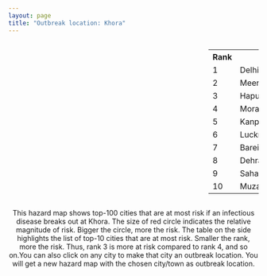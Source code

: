 ```yaml
---
layout: page
title: "Outbreak location: Khora"
---
```

<div style="width: 100%; overflow: auto;">
<div style="width: 75%; float: left;">
<div id="mapid">
<script src="https://buda-magenta.github.io/hazard_map/load_map.js"></script>

<script>
var marker_outbreak = L.marker([28.753900, 77.399900],{"autoPan": true}).addTo(map); marker_outbreak.bindTooltip("Khora").openTooltip();

var circle_1 = L.circle([28.651718, 77.221939], {"pane": "markerPane", "color": "red", "fill": true, "fillOpacity": 0.2, "fillRule": "evenodd", "lineCap": "round", "lineJoin": "round", "opacity": 1.0, "radius": 93910, "stroke": true, "weight": 3}).addTo(map);
circle_1.bindTooltip("Delhi<br>rank: 1<br>hazard index: 0.093911")
circle_1.bindPopup('<a href="https://buda-magenta.github.io/hazard_map/Delhi">Delhi</a>')

var circle_2 = L.circle([29.000653, 77.768229], {"pane": "markerPane", "color": "red", "fill": true, "fillOpacity": 0.2, "fillRule": "evenodd", "lineCap": "round", "lineJoin": "round", "opacity": 1.0, "radius": 34530, "stroke": true, "weight": 3}).addTo(map);
circle_2.bindTooltip("Meerut<br>rank: 2<br>hazard index: 0.034531")
circle_2.bindPopup('<a href="https://buda-magenta.github.io/hazard_map/Meerut">Meerut</a>')

var circle_3 = L.circle([28.740613, 77.835426], {"pane": "markerPane", "color": "red", "fill": true, "fillOpacity": 0.2, "fillRule": "evenodd", "lineCap": "round", "lineJoin": "round", "opacity": 1.0, "radius": 33155, "stroke": true, "weight": 3}).addTo(map);
circle_3.bindTooltip("Hapur<br>rank: 3<br>hazard index: 0.033155")
circle_3.bindPopup('<a href="https://buda-magenta.github.io/hazard_map/Hapur">Hapur</a>')

var circle_4 = L.circle([28.863842, 78.805778], {"pane": "markerPane", "color": "red", "fill": true, "fillOpacity": 0.2, "fillRule": "evenodd", "lineCap": "round", "lineJoin": "round", "opacity": 1.0, "radius": 29207, "stroke": true, "weight": 3}).addTo(map);
circle_4.bindTooltip("Moradabad<br>rank: 4<br>hazard index: 0.029208")
circle_4.bindPopup('<a href="https://buda-magenta.github.io/hazard_map/Moradabad">Moradabad</a>')

var circle_5 = L.circle([26.460914, 80.321759], {"pane": "markerPane", "color": "red", "fill": true, "fillOpacity": 0.2, "fillRule": "evenodd", "lineCap": "round", "lineJoin": "round", "opacity": 1.0, "radius": 16437, "stroke": true, "weight": 3}).addTo(map);
circle_5.bindTooltip("Kanpur<br>rank: 5<br>hazard index: 0.016437")
circle_5.bindPopup('<a href="https://buda-magenta.github.io/hazard_map/Kanpur">Kanpur</a>')

var circle_6 = L.circle([26.838100, 80.934600], {"pane": "markerPane", "color": "red", "fill": true, "fillOpacity": 0.2, "fillRule": "evenodd", "lineCap": "round", "lineJoin": "round", "opacity": 1.0, "radius": 13328, "stroke": true, "weight": 3}).addTo(map);
circle_6.bindTooltip("Lucknow<br>rank: 6<br>hazard index: 0.013328")
circle_6.bindPopup('<a href="https://buda-magenta.github.io/hazard_map/Lucknow">Lucknow</a>')

var circle_7 = L.circle([28.457876, 79.405571], {"pane": "markerPane", "color": "red", "fill": true, "fillOpacity": 0.2, "fillRule": "evenodd", "lineCap": "round", "lineJoin": "round", "opacity": 1.0, "radius": 12726, "stroke": true, "weight": 3}).addTo(map);
circle_7.bindTooltip("Bareilly<br>rank: 7<br>hazard index: 0.012726")
circle_7.bindPopup('<a href="https://buda-magenta.github.io/hazard_map/Bareilly">Bareilly</a>')

var circle_8 = L.circle([30.325565, 78.043681], {"pane": "markerPane", "color": "red", "fill": true, "fillOpacity": 0.2, "fillRule": "evenodd", "lineCap": "round", "lineJoin": "round", "opacity": 1.0, "radius": 10148, "stroke": true, "weight": 3}).addTo(map);
circle_8.bindTooltip("Dehradun<br>rank: 8<br>hazard index: 0.010148")
circle_8.bindPopup('<a href="https://buda-magenta.github.io/hazard_map/Dehradun">Dehradun</a>')

var circle_9 = L.circle([29.988077, 77.508130], {"pane": "markerPane", "color": "red", "fill": true, "fillOpacity": 0.2, "fillRule": "evenodd", "lineCap": "round", "lineJoin": "round", "opacity": 1.0, "radius": 9889, "stroke": true, "weight": 3}).addTo(map);
circle_9.bindTooltip("Saharanpur<br>rank: 9<br>hazard index: 0.009890")
circle_9.bindPopup('<a href="https://buda-magenta.github.io/hazard_map/Saharanpur">Saharanpur</a>')

var circle_10 = L.circle([29.448006, 77.740685], {"pane": "markerPane", "color": "red", "fill": true, "fillOpacity": 0.2, "fillRule": "evenodd", "lineCap": "round", "lineJoin": "round", "opacity": 1.0, "radius": 8369, "stroke": true, "weight": 3}).addTo(map);
circle_10.bindTooltip("Muzaffarnagar<br>rank: 10<br>hazard index: 0.008369")
circle_10.bindPopup('<a href="https://buda-magenta.github.io/hazard_map/Muzaffarnagar">Muzaffarnagar</a>')

var circle_11 = L.circle([27.876990, 78.137290], {"pane": "markerPane", "color": "red", "fill": true, "fillOpacity": 0.2, "fillRule": "evenodd", "lineCap": "round", "lineJoin": "round", "opacity": 1.0, "radius": 6717, "stroke": true, "weight": 3}).addTo(map);
circle_11.bindTooltip("Aligarh<br>rank: 11<br>hazard index: 0.006717")
circle_11.bindPopup('<a href="https://buda-magenta.github.io/hazard_map/Aligarh">Aligarh</a>')

var circle_12 = L.circle([28.794068, 79.185930], {"pane": "markerPane", "color": "red", "fill": true, "fillOpacity": 0.2, "fillRule": "evenodd", "lineCap": "round", "lineJoin": "round", "opacity": 1.0, "radius": 6685, "stroke": true, "weight": 3}).addTo(map);
circle_12.bindTooltip("Rampur<br>rank: 12<br>hazard index: 0.006685")
circle_12.bindPopup('<a href="https://buda-magenta.github.io/hazard_map/Rampur">Rampur</a>')

var circle_13 = L.circle([27.175255, 78.009816], {"pane": "markerPane", "color": "red", "fill": true, "fillOpacity": 0.2, "fillRule": "evenodd", "lineCap": "round", "lineJoin": "round", "opacity": 1.0, "radius": 5738, "stroke": true, "weight": 3}).addTo(map);
circle_13.bindTooltip("Agra<br>rank: 13<br>hazard index: 0.005739")
circle_13.bindPopup('<a href="https://buda-magenta.github.io/hazard_map/Agra">Agra</a>')

var circle_14 = L.circle([29.938447, 78.145298], {"pane": "markerPane", "color": "red", "fill": true, "fillOpacity": 0.2, "fillRule": "evenodd", "lineCap": "round", "lineJoin": "round", "opacity": 1.0, "radius": 5390, "stroke": true, "weight": 3}).addTo(map);
circle_14.bindTooltip("Haridwar<br>rank: 14<br>hazard index: 0.005390")
circle_14.bindPopup('<a href="https://buda-magenta.github.io/hazard_map/Haridwar">Haridwar</a>')

var circle_15 = L.circle([28.402979, 77.310384], {"pane": "markerPane", "color": "red", "fill": true, "fillOpacity": 0.2, "fillRule": "evenodd", "lineCap": "round", "lineJoin": "round", "opacity": 1.0, "radius": 5131, "stroke": true, "weight": 3}).addTo(map);
circle_15.bindTooltip("Faridabad<br>rank: 15<br>hazard index: 0.005132")
circle_15.bindPopup('<a href="https://buda-magenta.github.io/hazard_map/Faridabad">Faridabad</a>')

var circle_16 = L.circle([28.923397, 78.488317], {"pane": "markerPane", "color": "red", "fill": true, "fillOpacity": 0.2, "fillRule": "evenodd", "lineCap": "round", "lineJoin": "round", "opacity": 1.0, "radius": 4692, "stroke": true, "weight": 3}).addTo(map);
circle_16.bindTooltip("Amroha<br>rank: 16<br>hazard index: 0.004693")
circle_16.bindPopup('<a href="https://buda-magenta.github.io/hazard_map/Amroha">Amroha</a>')

var circle_17 = L.circle([28.428262, 77.002700], {"pane": "markerPane", "color": "red", "fill": true, "fillOpacity": 0.2, "fillRule": "evenodd", "lineCap": "round", "lineJoin": "round", "opacity": 1.0, "radius": 3273, "stroke": true, "weight": 3}).addTo(map);
circle_17.bindTooltip("Gurgaon<br>rank: 17<br>hazard index: 0.003273")
circle_17.bindPopup('<a href="https://buda-magenta.github.io/hazard_map/Gurgaon">Gurgaon</a>')

var circle_18 = L.circle([25.438130, 81.833800], {"pane": "markerPane", "color": "red", "fill": true, "fillOpacity": 0.2, "fillRule": "evenodd", "lineCap": "round", "lineJoin": "round", "opacity": 1.0, "radius": 3268, "stroke": true, "weight": 3}).addTo(map);
circle_18.bindTooltip("Allahabad<br>rank: 18<br>hazard index: 0.003269")
circle_18.bindPopup('<a href="https://buda-magenta.github.io/hazard_map/Allahabad">Allahabad</a>')

var circle_19 = L.circle([28.969640, 79.379747], {"pane": "markerPane", "color": "red", "fill": true, "fillOpacity": 0.2, "fillRule": "evenodd", "lineCap": "round", "lineJoin": "round", "opacity": 1.0, "radius": 3201, "stroke": true, "weight": 3}).addTo(map);
circle_19.bindTooltip("Rudrapur City<br>rank: 19<br>hazard index: 0.003201")
circle_19.bindPopup('<a href="https://buda-magenta.github.io/hazard_map/Rudrapur_City">Rudrapur City</a>')

var circle_20 = L.circle([28.570784, 77.327107], {"pane": "markerPane", "color": "red", "fill": true, "fillOpacity": 0.2, "fillRule": "evenodd", "lineCap": "round", "lineJoin": "round", "opacity": 1.0, "radius": 2666, "stroke": true, "weight": 3}).addTo(map);
circle_20.bindTooltip("Noida<br>rank: 20<br>hazard index: 0.002667")
circle_20.bindPopup('<a href="https://buda-magenta.github.io/hazard_map/Noida">Noida</a>')

var circle_21 = L.circle([28.826162, 77.541656], {"pane": "markerPane", "color": "red", "fill": true, "fillOpacity": 0.2, "fillRule": "evenodd", "lineCap": "round", "lineJoin": "round", "opacity": 1.0, "radius": 2556, "stroke": true, "weight": 3}).addTo(map);
circle_21.bindTooltip("Modinagar<br>rank: 21<br>hazard index: 0.002556")
circle_21.bindPopup('<a href="https://buda-magenta.github.io/hazard_map/Modinagar">Modinagar</a>')

var circle_22 = L.circle([30.909016, 75.851601], {"pane": "markerPane", "color": "red", "fill": true, "fillOpacity": 0.2, "fillRule": "evenodd", "lineCap": "round", "lineJoin": "round", "opacity": 1.0, "radius": 2390, "stroke": true, "weight": 3}).addTo(map);
circle_22.bindTooltip("Ludhiana<br>rank: 22<br>hazard index: 0.002391")
circle_22.bindPopup('<a href="https://buda-magenta.github.io/hazard_map/Ludhiana">Ludhiana</a>')

var circle_23 = L.circle([29.211757, 78.961731], {"pane": "markerPane", "color": "red", "fill": true, "fillOpacity": 0.2, "fillRule": "evenodd", "lineCap": "round", "lineJoin": "round", "opacity": 1.0, "radius": 1932, "stroke": true, "weight": 3}).addTo(map);
circle_23.bindTooltip("Kashipur<br>rank: 23<br>hazard index: 0.001933")
circle_23.bindPopup('<a href="https://buda-magenta.github.io/hazard_map/Kashipur">Kashipur</a>')

var circle_24 = L.circle([29.869350, 77.890212], {"pane": "markerPane", "color": "red", "fill": true, "fillOpacity": 0.2, "fillRule": "evenodd", "lineCap": "round", "lineJoin": "round", "opacity": 1.0, "radius": 1931, "stroke": true, "weight": 3}).addTo(map);
circle_24.bindTooltip("Roorkee<br>rank: 24<br>hazard index: 0.001932")
circle_24.bindPopup('<a href="https://buda-magenta.github.io/hazard_map/Roorkee">Roorkee</a>')

var circle_25 = L.circle([28.733400, 77.298600], {"pane": "markerPane", "color": "red", "fill": true, "fillOpacity": 0.2, "fillRule": "evenodd", "lineCap": "round", "lineJoin": "round", "opacity": 1.0, "radius": 1830, "stroke": true, "weight": 3}).addTo(map);
circle_25.bindTooltip("Loni<br>rank: 25<br>hazard index: 0.001831")
circle_25.bindPopup('<a href="https://buda-magenta.github.io/hazard_map/Loni">Loni</a>')

var circle_26 = L.circle([27.912633, 79.746563], {"pane": "markerPane", "color": "red", "fill": true, "fillOpacity": 0.2, "fillRule": "evenodd", "lineCap": "round", "lineJoin": "round", "opacity": 1.0, "radius": 1757, "stroke": true, "weight": 3}).addTo(map);
circle_26.bindTooltip("Shahjahanpur<br>rank: 26<br>hazard index: 0.001757")
circle_26.bindPopup('<a href="https://buda-magenta.github.io/hazard_map/Shahjahanpur">Shahjahanpur</a>')

var circle_27 = L.circle([30.129326, 77.245483], {"pane": "markerPane", "color": "red", "fill": true, "fillOpacity": 0.2, "fillRule": "evenodd", "lineCap": "round", "lineJoin": "round", "opacity": 1.0, "radius": 1666, "stroke": true, "weight": 3}).addTo(map);
circle_27.bindTooltip("Jagadhri<br>rank: 27<br>hazard index: 0.001667")
circle_27.bindPopup('<a href="https://buda-magenta.github.io/hazard_map/Jagadhri">Jagadhri</a>')

var circle_28 = L.circle([19.075990, 72.877393], {"pane": "markerPane", "color": "red", "fill": true, "fillOpacity": 0.2, "fillRule": "evenodd", "lineCap": "round", "lineJoin": "round", "opacity": 1.0, "radius": 1612, "stroke": true, "weight": 3}).addTo(map);
circle_28.bindTooltip("Mumbai<br>rank: 28<br>hazard index: 0.001612")
circle_28.bindPopup('<a href="https://buda-magenta.github.io/hazard_map/Mumbai">Mumbai</a>')

var circle_29 = L.circle([25.843539, 80.918004], {"pane": "markerPane", "color": "red", "fill": true, "fillOpacity": 0.2, "fillRule": "evenodd", "lineCap": "round", "lineJoin": "round", "opacity": 1.0, "radius": 1571, "stroke": true, "weight": 3}).addTo(map);
circle_29.bindTooltip("Fatehpur<br>rank: 29<br>hazard index: 0.001572")
circle_29.bindPopup('<a href="https://buda-magenta.github.io/hazard_map/Fatehpur">Fatehpur</a>')

var circle_30 = L.circle([29.214460, 79.527918], {"pane": "markerPane", "color": "red", "fill": true, "fillOpacity": 0.2, "fillRule": "evenodd", "lineCap": "round", "lineJoin": "round", "opacity": 1.0, "radius": 1470, "stroke": true, "weight": 3}).addTo(map);
circle_30.bindTooltip("Haldwani<br>rank: 30<br>hazard index: 0.001471")
circle_30.bindPopup('<a href="https://buda-magenta.github.io/hazard_map/Haldwani">Haldwani</a>')

var circle_31 = L.circle([30.209087, 76.339872], {"pane": "markerPane", "color": "red", "fill": true, "fillOpacity": 0.2, "fillRule": "evenodd", "lineCap": "round", "lineJoin": "round", "opacity": 1.0, "radius": 1447, "stroke": true, "weight": 3}).addTo(map);
circle_31.bindTooltip("Patiala<br>rank: 31<br>hazard index: 0.001448")
circle_31.bindPopup('<a href="https://buda-magenta.github.io/hazard_map/Patiala">Patiala</a>')

var circle_32 = L.circle([28.901090, 76.580194], {"pane": "markerPane", "color": "red", "fill": true, "fillOpacity": 0.2, "fillRule": "evenodd", "lineCap": "round", "lineJoin": "round", "opacity": 1.0, "radius": 1400, "stroke": true, "weight": 3}).addTo(map);
circle_32.bindTooltip("Rohtak<br>rank: 32<br>hazard index: 0.001401")
circle_32.bindPopup('<a href="https://buda-magenta.github.io/hazard_map/Rohtak">Rohtak</a>')

var circle_33 = L.circle([28.388861, 77.974798], {"pane": "markerPane", "color": "red", "fill": true, "fillOpacity": 0.2, "fillRule": "evenodd", "lineCap": "round", "lineJoin": "round", "opacity": 1.0, "radius": 1371, "stroke": true, "weight": 3}).addTo(map);
circle_33.bindTooltip("Bulandshahr<br>rank: 33<br>hazard index: 0.001372")
circle_33.bindPopup('<a href="https://buda-magenta.github.io/hazard_map/Bulandshahr">Bulandshahr</a>')

var circle_34 = L.circle([27.633333, 77.583333], {"pane": "markerPane", "color": "red", "fill": true, "fillOpacity": 0.2, "fillRule": "evenodd", "lineCap": "round", "lineJoin": "round", "opacity": 1.0, "radius": 1293, "stroke": true, "weight": 3}).addTo(map);
circle_34.bindTooltip("Mathura<br>rank: 34<br>hazard index: 0.001293")
circle_34.bindPopup('<a href="https://buda-magenta.github.io/hazard_map/Mathura">Mathura</a>')

var circle_35 = L.circle([31.292011, 75.568058], {"pane": "markerPane", "color": "red", "fill": true, "fillOpacity": 0.2, "fillRule": "evenodd", "lineCap": "round", "lineJoin": "round", "opacity": 1.0, "radius": 1277, "stroke": true, "weight": 3}).addTo(map);
circle_35.bindTooltip("Jalandhar<br>rank: 35<br>hazard index: 0.001277")
circle_35.bindPopup('<a href="https://buda-magenta.github.io/hazard_map/Jalandhar">Jalandhar</a>')

var circle_36 = L.circle([27.985060, 80.753845], {"pane": "markerPane", "color": "red", "fill": true, "fillOpacity": 0.2, "fillRule": "evenodd", "lineCap": "round", "lineJoin": "round", "opacity": 1.0, "radius": 1201, "stroke": true, "weight": 3}).addTo(map);
circle_36.bindTooltip("Lakhimpur<br>rank: 36<br>hazard index: 0.001202")
circle_36.bindPopup('<a href="https://buda-magenta.github.io/hazard_map/Lakhimpur">Lakhimpur</a>')

var circle_37 = L.circle([25.335649, 83.007629], {"pane": "markerPane", "color": "red", "fill": true, "fillOpacity": 0.2, "fillRule": "evenodd", "lineCap": "round", "lineJoin": "round", "opacity": 1.0, "radius": 1196, "stroke": true, "weight": 3}).addTo(map);
circle_37.bindTooltip("Varanasi<br>rank: 37<br>hazard index: 0.001196")
circle_37.bindPopup('<a href="https://buda-magenta.github.io/hazard_map/Varanasi">Varanasi</a>')

var circle_38 = L.circle([26.671329, 83.364583], {"pane": "markerPane", "color": "red", "fill": true, "fillOpacity": 0.2, "fillRule": "evenodd", "lineCap": "round", "lineJoin": "round", "opacity": 1.0, "radius": 1191, "stroke": true, "weight": 3}).addTo(map);
circle_38.bindTooltip("Gorakhpur<br>rank: 38<br>hazard index: 0.001191")
circle_38.bindPopup('<a href="https://buda-magenta.github.io/hazard_map/Gorakhpur">Gorakhpur</a>')

var circle_39 = L.circle([25.609324, 85.123525], {"pane": "markerPane", "color": "red", "fill": true, "fillOpacity": 0.2, "fillRule": "evenodd", "lineCap": "round", "lineJoin": "round", "opacity": 1.0, "radius": 1175, "stroke": true, "weight": 3}).addTo(map);
circle_39.bindTooltip("Patna<br>rank: 39<br>hazard index: 0.001175")
circle_39.bindPopup('<a href="https://buda-magenta.github.io/hazard_map/Patna">Patna</a>')

var circle_40 = L.circle([27.639077, 76.614452], {"pane": "markerPane", "color": "red", "fill": true, "fillOpacity": 0.2, "fillRule": "evenodd", "lineCap": "round", "lineJoin": "round", "opacity": 1.0, "radius": 1152, "stroke": true, "weight": 3}).addTo(map);
circle_40.bindTooltip("Alwar<br>rank: 40<br>hazard index: 0.001153")
circle_40.bindPopup('<a href="https://buda-magenta.github.io/hazard_map/Alwar">Alwar</a>')

var circle_41 = L.circle([29.391275, 76.977168], {"pane": "markerPane", "color": "red", "fill": true, "fillOpacity": 0.2, "fillRule": "evenodd", "lineCap": "round", "lineJoin": "round", "opacity": 1.0, "radius": 1111, "stroke": true, "weight": 3}).addTo(map);
circle_41.bindTooltip("Panipat<br>rank: 41<br>hazard index: 0.001112")
circle_41.bindPopup('<a href="https://buda-magenta.github.io/hazard_map/Panipat">Panipat</a>')

var circle_42 = L.circle([30.211200, 77.286390], {"pane": "markerPane", "color": "red", "fill": true, "fillOpacity": 0.2, "fillRule": "evenodd", "lineCap": "round", "lineJoin": "round", "opacity": 1.0, "radius": 1097, "stroke": true, "weight": 3}).addTo(map);
circle_42.bindTooltip("Yamunanagar<br>rank: 42<br>hazard index: 0.001097")
circle_42.bindPopup('<a href="https://buda-magenta.github.io/hazard_map/Yamunanagar">Yamunanagar</a>')

var circle_43 = L.circle([29.680327, 76.989625], {"pane": "markerPane", "color": "red", "fill": true, "fillOpacity": 0.2, "fillRule": "evenodd", "lineCap": "round", "lineJoin": "round", "opacity": 1.0, "radius": 1084, "stroke": true, "weight": 3}).addTo(map);
circle_43.bindTooltip("Karnal<br>rank: 43<br>hazard index: 0.001084")
circle_43.bindPopup('<a href="https://buda-magenta.github.io/hazard_map/Karnal">Karnal</a>')

var circle_44 = L.circle([29.168807, 75.746110], {"pane": "markerPane", "color": "red", "fill": true, "fillOpacity": 0.2, "fillRule": "evenodd", "lineCap": "round", "lineJoin": "round", "opacity": 1.0, "radius": 1076, "stroke": true, "weight": 3}).addTo(map);
circle_44.bindTooltip("Hisar<br>rank: 44<br>hazard index: 0.001076")
circle_44.bindPopup('<a href="https://buda-magenta.github.io/hazard_map/Hisar">Hisar</a>')

var circle_45 = L.circle([27.177366, 78.389912], {"pane": "markerPane", "color": "red", "fill": true, "fillOpacity": 0.2, "fillRule": "evenodd", "lineCap": "round", "lineJoin": "round", "opacity": 1.0, "radius": 1073, "stroke": true, "weight": 3}).addTo(map);
circle_45.bindTooltip("Firozabad<br>rank: 45<br>hazard index: 0.001074")
circle_45.bindPopup('<a href="https://buda-magenta.github.io/hazard_map/Firozabad">Firozabad</a>')

var circle_46 = L.circle([29.003314, 77.016732], {"pane": "markerPane", "color": "red", "fill": true, "fillOpacity": 0.2, "fillRule": "evenodd", "lineCap": "round", "lineJoin": "round", "opacity": 1.0, "radius": 1047, "stroke": true, "weight": 3}).addTo(map);
circle_46.bindTooltip("Sonipat<br>rank: 46<br>hazard index: 0.001047")
circle_46.bindPopup('<a href="https://buda-magenta.github.io/hazard_map/Sonipat">Sonipat</a>')

var circle_47 = L.circle([25.531031, 78.652689], {"pane": "markerPane", "color": "red", "fill": true, "fillOpacity": 0.2, "fillRule": "evenodd", "lineCap": "round", "lineJoin": "round", "opacity": 1.0, "radius": 1003, "stroke": true, "weight": 3}).addTo(map);
circle_47.bindTooltip("Jhansi<br>rank: 47<br>hazard index: 0.001003")
circle_47.bindPopup('<a href="https://buda-magenta.github.io/hazard_map/Jhansi">Jhansi</a>')

var circle_48 = L.circle([31.634308, 74.873679], {"pane": "markerPane", "color": "red", "fill": true, "fillOpacity": 0.2, "fillRule": "evenodd", "lineCap": "round", "lineJoin": "round", "opacity": 1.0, "radius": 963, "stroke": true, "weight": 3}).addTo(map);
circle_48.bindTooltip("Amritsar<br>rank: 48<br>hazard index: 0.000964")
circle_48.bindPopup('<a href="https://buda-magenta.github.io/hazard_map/Amritsar">Amritsar</a>')

var circle_49 = L.circle([30.384367, 76.770421], {"pane": "markerPane", "color": "red", "fill": true, "fillOpacity": 0.2, "fillRule": "evenodd", "lineCap": "round", "lineJoin": "round", "opacity": 1.0, "radius": 941, "stroke": true, "weight": 3}).addTo(map);
circle_49.bindTooltip("Ambala<br>rank: 49<br>hazard index: 0.000942")
circle_49.bindPopup('<a href="https://buda-magenta.github.io/hazard_map/Ambala">Ambala</a>')

var circle_50 = L.circle([27.265212, 77.369126], {"pane": "markerPane", "color": "red", "fill": true, "fillOpacity": 0.2, "fillRule": "evenodd", "lineCap": "round", "lineJoin": "round", "opacity": 1.0, "radius": 916, "stroke": true, "weight": 3}).addTo(map);
circle_50.bindTooltip("Bharatpur<br>rank: 50<br>hazard index: 0.000917")
circle_50.bindPopup('<a href="https://buda-magenta.github.io/hazard_map/Bharatpur">Bharatpur</a>')

var circle_51 = L.circle([12.979120, 77.591300], {"pane": "markerPane", "color": "red", "fill": true, "fillOpacity": 0.2, "fillRule": "evenodd", "lineCap": "round", "lineJoin": "round", "opacity": 1.0, "radius": 848, "stroke": true, "weight": 3}).addTo(map);
circle_51.bindTooltip("Bangalore<br>rank: 51<br>hazard index: 0.000848")
circle_51.bindPopup('<a href="https://buda-magenta.github.io/hazard_map/Bangalore">Bangalore</a>')

var circle_52 = L.circle([28.618753, 78.550874], {"pane": "markerPane", "color": "red", "fill": true, "fillOpacity": 0.2, "fillRule": "evenodd", "lineCap": "round", "lineJoin": "round", "opacity": 1.0, "radius": 790, "stroke": true, "weight": 3}).addTo(map);
circle_52.bindTooltip("Sambhal<br>rank: 52<br>hazard index: 0.000791")
circle_52.bindPopup('<a href="https://buda-magenta.github.io/hazard_map/Sambhal">Sambhal</a>')

var circle_53 = L.circle([28.488378, 78.735249], {"pane": "markerPane", "color": "red", "fill": true, "fillOpacity": 0.2, "fillRule": "evenodd", "lineCap": "round", "lineJoin": "round", "opacity": 1.0, "radius": 741, "stroke": true, "weight": 3}).addTo(map);
circle_53.bindTooltip("Chandausi<br>rank: 53<br>hazard index: 0.000741")
circle_53.bindPopup('<a href="https://buda-magenta.github.io/hazard_map/Chandausi">Chandausi</a>')

var circle_54 = L.circle([28.660965, 76.834676], {"pane": "markerPane", "color": "red", "fill": true, "fillOpacity": 0.2, "fillRule": "evenodd", "lineCap": "round", "lineJoin": "round", "opacity": 1.0, "radius": 740, "stroke": true, "weight": 3}).addTo(map);
circle_54.bindTooltip("Bahadurgarh<br>rank: 54<br>hazard index: 0.000741")
circle_54.bindPopup('<a href="https://buda-magenta.github.io/hazard_map/Bahadurgarh">Bahadurgarh</a>')

var circle_55 = L.circle([30.733442, 76.779714], {"pane": "markerPane", "color": "red", "fill": true, "fillOpacity": 0.2, "fillRule": "evenodd", "lineCap": "round", "lineJoin": "round", "opacity": 1.0, "radius": 739, "stroke": true, "weight": 3}).addTo(map);
circle_55.bindTooltip("Chandigarh<br>rank: 55<br>hazard index: 0.000740")
circle_55.bindPopup('<a href="https://buda-magenta.github.io/hazard_map/Chandigarh">Chandigarh</a>')

var circle_56 = L.circle([28.793170, 76.139128], {"pane": "markerPane", "color": "red", "fill": true, "fillOpacity": 0.2, "fillRule": "evenodd", "lineCap": "round", "lineJoin": "round", "opacity": 1.0, "radius": 729, "stroke": true, "weight": 3}).addTo(map);
circle_56.bindTooltip("Bhiwani<br>rank: 56<br>hazard index: 0.000730")
circle_56.bindPopup('<a href="https://buda-magenta.github.io/hazard_map/Bhiwani">Bhiwani</a>')

var circle_57 = L.circle([22.541418, 88.357691], {"pane": "markerPane", "color": "red", "fill": true, "fillOpacity": 0.2, "fillRule": "evenodd", "lineCap": "round", "lineJoin": "round", "opacity": 1.0, "radius": 715, "stroke": true, "weight": 3}).addTo(map);
circle_57.bindTooltip("Kolkata<br>rank: 57<br>hazard index: 0.000716")
circle_57.bindPopup('<a href="https://buda-magenta.github.io/hazard_map/Kolkata">Kolkata</a>')

var circle_58 = L.circle([28.205907, 77.875714], {"pane": "markerPane", "color": "red", "fill": true, "fillOpacity": 0.2, "fillRule": "evenodd", "lineCap": "round", "lineJoin": "round", "opacity": 1.0, "radius": 684, "stroke": true, "weight": 3}).addTo(map);
circle_58.bindTooltip("Khurja<br>rank: 58<br>hazard index: 0.000685")
circle_58.bindPopup('<a href="https://buda-magenta.github.io/hazard_map/Khurja">Khurja</a>')

var circle_59 = L.circle([26.718324, 79.090254], {"pane": "markerPane", "color": "red", "fill": true, "fillOpacity": 0.2, "fillRule": "evenodd", "lineCap": "round", "lineJoin": "round", "opacity": 1.0, "radius": 683, "stroke": true, "weight": 3}).addTo(map);
circle_59.bindTooltip("Etawah<br>rank: 59<br>hazard index: 0.000684")
circle_59.bindPopup('<a href="https://buda-magenta.github.io/hazard_map/Etawah">Etawah</a>')

var circle_60 = L.circle([27.573243, 78.111739], {"pane": "markerPane", "color": "red", "fill": true, "fillOpacity": 0.2, "fillRule": "evenodd", "lineCap": "round", "lineJoin": "round", "opacity": 1.0, "radius": 648, "stroke": true, "weight": 3}).addTo(map);
circle_60.bindTooltip("Hathras<br>rank: 60<br>hazard index: 0.000649")
circle_60.bindPopup('<a href="https://buda-magenta.github.io/hazard_map/Hathras">Hathras</a>')

var circle_61 = L.circle([28.068312, 79.046073], {"pane": "markerPane", "color": "red", "fill": true, "fillOpacity": 0.2, "fillRule": "evenodd", "lineCap": "round", "lineJoin": "round", "opacity": 1.0, "radius": 615, "stroke": true, "weight": 3}).addTo(map);
circle_61.bindTooltip("Budaun<br>rank: 61<br>hazard index: 0.000615")
circle_61.bindPopup('<a href="https://buda-magenta.github.io/hazard_map/Budaun">Budaun</a>')

var circle_62 = L.circle([29.301826, 76.338471], {"pane": "markerPane", "color": "red", "fill": true, "fillOpacity": 0.2, "fillRule": "evenodd", "lineCap": "round", "lineJoin": "round", "opacity": 1.0, "radius": 610, "stroke": true, "weight": 3}).addTo(map);
circle_62.bindTooltip("Jind<br>rank: 62<br>hazard index: 0.000611")
circle_62.bindPopup('<a href="https://buda-magenta.github.io/hazard_map/Jind">Jind</a>')

var circle_63 = L.circle([23.021624, 72.579707], {"pane": "markerPane", "color": "red", "fill": true, "fillOpacity": 0.2, "fillRule": "evenodd", "lineCap": "round", "lineJoin": "round", "opacity": 1.0, "radius": 609, "stroke": true, "weight": 3}).addTo(map);
circle_63.bindTooltip("Ahmedabad<br>rank: 63<br>hazard index: 0.000609")
circle_63.bindPopup('<a href="https://buda-magenta.github.io/hazard_map/Ahmedabad">Ahmedabad</a>')

var circle_64 = L.circle([17.388786, 78.461065], {"pane": "markerPane", "color": "red", "fill": true, "fillOpacity": 0.2, "fillRule": "evenodd", "lineCap": "round", "lineJoin": "round", "opacity": 1.0, "radius": 593, "stroke": true, "weight": 3}).addTo(map);
circle_64.bindTooltip("Hyderabad<br>rank: 64<br>hazard index: 0.000594")
circle_64.bindPopup('<a href="https://buda-magenta.github.io/hazard_map/Hyderabad">Hyderabad</a>')

var circle_65 = L.circle([29.993040, 76.829223], {"pane": "markerPane", "color": "red", "fill": true, "fillOpacity": 0.2, "fillRule": "evenodd", "lineCap": "round", "lineJoin": "round", "opacity": 1.0, "radius": 592, "stroke": true, "weight": 3}).addTo(map);
circle_65.bindTooltip("Thanesar<br>rank: 65<br>hazard index: 0.000592")
circle_65.bindPopup('<a href="https://buda-magenta.github.io/hazard_map/Thanesar">Thanesar</a>')

var circle_66 = L.circle([27.504639, 80.829466], {"pane": "markerPane", "color": "red", "fill": true, "fillOpacity": 0.2, "fillRule": "evenodd", "lineCap": "round", "lineJoin": "round", "opacity": 1.0, "radius": 582, "stroke": true, "weight": 3}).addTo(map);
circle_66.bindTooltip("Sitapur<br>rank: 66<br>hazard index: 0.000582")
circle_66.bindPopup('<a href="https://buda-magenta.github.io/hazard_map/Sitapur">Sitapur</a>')

var circle_67 = L.circle([26.915458, 75.818982], {"pane": "markerPane", "color": "red", "fill": true, "fillOpacity": 0.2, "fillRule": "evenodd", "lineCap": "round", "lineJoin": "round", "opacity": 1.0, "radius": 576, "stroke": true, "weight": 3}).addTo(map);
circle_67.bindTooltip("Jaipur<br>rank: 67<br>hazard index: 0.000576")
circle_67.bindPopup('<a href="https://buda-magenta.github.io/hazard_map/Jaipur">Jaipur</a>')

var circle_68 = L.circle([28.195647, 76.616518], {"pane": "markerPane", "color": "red", "fill": true, "fillOpacity": 0.2, "fillRule": "evenodd", "lineCap": "round", "lineJoin": "round", "opacity": 1.0, "radius": 566, "stroke": true, "weight": 3}).addTo(map);
circle_68.bindTooltip("Rewari<br>rank: 68<br>hazard index: 0.000567")
circle_68.bindPopup('<a href="https://buda-magenta.github.io/hazard_map/Rewari">Rewari</a>')

var circle_69 = L.circle([28.079690, 75.541768], {"pane": "markerPane", "color": "red", "fill": true, "fillOpacity": 0.2, "fillRule": "evenodd", "lineCap": "round", "lineJoin": "round", "opacity": 1.0, "radius": 566, "stroke": true, "weight": 3}).addTo(map);
circle_69.bindTooltip("Jhunjhunun<br>rank: 69<br>hazard index: 0.000567")
circle_69.bindPopup('<a href="https://buda-magenta.github.io/hazard_map/Jhunjhunun">Jhunjhunun</a>')

var circle_70 = L.circle([28.651718, 77.221939], {"pane": "markerPane", "color": "red", "fill": true, "fillOpacity": 0.2, "fillRule": "evenodd", "lineCap": "round", "lineJoin": "round", "opacity": 1.0, "radius": 560, "stroke": true, "weight": 3}).addTo(map);
circle_70.bindTooltip("Dehri<br>rank: 70<br>hazard index: 0.000561")
circle_70.bindPopup('<a href="https://buda-magenta.github.io/hazard_map/Dehri">Dehri</a>')

var circle_71 = L.circle([29.822821, 76.378310], {"pane": "markerPane", "color": "red", "fill": true, "fillOpacity": 0.2, "fillRule": "evenodd", "lineCap": "round", "lineJoin": "round", "opacity": 1.0, "radius": 556, "stroke": true, "weight": 3}).addTo(map);
circle_71.bindTooltip("Kaithal<br>rank: 71<br>hazard index: 0.000557")
circle_71.bindPopup('<a href="https://buda-magenta.github.io/hazard_map/Kaithal">Kaithal</a>')

var circle_72 = L.circle([13.083694, 80.270186], {"pane": "markerPane", "color": "red", "fill": true, "fillOpacity": 0.2, "fillRule": "evenodd", "lineCap": "round", "lineJoin": "round", "opacity": 1.0, "radius": 517, "stroke": true, "weight": 3}).addTo(map);
circle_72.bindTooltip("Chennai<br>rank: 72<br>hazard index: 0.000517")
circle_72.bindPopup('<a href="https://buda-magenta.github.io/hazard_map/Chennai">Chennai</a>')

var circle_73 = L.circle([28.176959, 77.373112], {"pane": "markerPane", "color": "red", "fill": true, "fillOpacity": 0.2, "fillRule": "evenodd", "lineCap": "round", "lineJoin": "round", "opacity": 1.0, "radius": 510, "stroke": true, "weight": 3}).addTo(map);
circle_73.bindTooltip("Palwal<br>rank: 73<br>hazard index: 0.000511")
circle_73.bindPopup('<a href="https://buda-magenta.github.io/hazard_map/Palwal">Palwal</a>')

var circle_74 = L.circle([18.521428, 73.854454], {"pane": "markerPane", "color": "red", "fill": true, "fillOpacity": 0.2, "fillRule": "evenodd", "lineCap": "round", "lineJoin": "round", "opacity": 1.0, "radius": 504, "stroke": true, "weight": 3}).addTo(map);
circle_74.bindTooltip("Pune<br>rank: 74<br>hazard index: 0.000505")
circle_74.bindPopup('<a href="https://buda-magenta.github.io/hazard_map/Pune">Pune</a>')

var circle_75 = L.circle([26.148658, 85.340013], {"pane": "markerPane", "color": "red", "fill": true, "fillOpacity": 0.2, "fillRule": "evenodd", "lineCap": "round", "lineJoin": "round", "opacity": 1.0, "radius": 451, "stroke": true, "weight": 3}).addTo(map);
circle_75.bindTooltip("Muzaffarpur<br>rank: 75<br>hazard index: 0.000451")
circle_75.bindPopup('<a href="https://buda-magenta.github.io/hazard_map/Muzaffarpur">Muzaffarpur</a>')

var circle_76 = L.circle([27.733696, 81.477321], {"pane": "markerPane", "color": "red", "fill": true, "fillOpacity": 0.2, "fillRule": "evenodd", "lineCap": "round", "lineJoin": "round", "opacity": 1.0, "radius": 445, "stroke": true, "weight": 3}).addTo(map);
circle_76.bindTooltip("Bahraich<br>rank: 76<br>hazard index: 0.000445")
circle_76.bindPopup('<a href="https://buda-magenta.github.io/hazard_map/Bahraich">Bahraich</a>')

var circle_77 = L.circle([29.500882, 77.348383], {"pane": "markerPane", "color": "red", "fill": true, "fillOpacity": 0.2, "fillRule": "evenodd", "lineCap": "round", "lineJoin": "round", "opacity": 1.0, "radius": 430, "stroke": true, "weight": 3}).addTo(map);
circle_77.bindTooltip("Shamli<br>rank: 77<br>hazard index: 0.000430")
circle_77.bindPopup('<a href="https://buda-magenta.github.io/hazard_map/Shamli">Shamli</a>')

var circle_78 = L.circle([29.154148, 77.305954], {"pane": "markerPane", "color": "red", "fill": true, "fillOpacity": 0.2, "fillRule": "evenodd", "lineCap": "round", "lineJoin": "round", "opacity": 1.0, "radius": 403, "stroke": true, "weight": 3}).addTo(map);
circle_78.bindTooltip("Baraut<br>rank: 78<br>hazard index: 0.000403")
circle_78.bindPopup('<a href="https://buda-magenta.github.io/hazard_map/Baraut">Baraut</a>')

var circle_79 = L.circle([27.883846, 78.634890], {"pane": "markerPane", "color": "red", "fill": true, "fillOpacity": 0.2, "fillRule": "evenodd", "lineCap": "round", "lineJoin": "round", "opacity": 1.0, "radius": 393, "stroke": true, "weight": 3}).addTo(map);
circle_79.bindTooltip("Kasganj<br>rank: 79<br>hazard index: 0.000393")
circle_79.bindPopup('<a href="https://buda-magenta.github.io/hazard_map/Kasganj">Kasganj</a>')

var circle_80 = L.circle([26.250000, 81.250000], {"pane": "markerPane", "color": "red", "fill": true, "fillOpacity": 0.2, "fillRule": "evenodd", "lineCap": "round", "lineJoin": "round", "opacity": 1.0, "radius": 372, "stroke": true, "weight": 3}).addTo(map);
circle_80.bindTooltip("Rae Bareli<br>rank: 80<br>hazard index: 0.000372")
circle_80.bindPopup('<a href="https://buda-magenta.github.io/hazard_map/Rae_Bareli">Rae Bareli</a>')

var circle_81 = L.circle([27.437194, 79.489129], {"pane": "markerPane", "color": "red", "fill": true, "fillOpacity": 0.2, "fillRule": "evenodd", "lineCap": "round", "lineJoin": "round", "opacity": 1.0, "radius": 340, "stroke": true, "weight": 3}).addTo(map);
circle_81.bindTooltip("Farrukhabad<br>rank: 81<br>hazard index: 0.000340")
circle_81.bindPopup('<a href="https://buda-magenta.github.io/hazard_map/Farrukhabad">Farrukhabad</a>')

var circle_82 = L.circle([22.801519, 86.202958], {"pane": "markerPane", "color": "red", "fill": true, "fillOpacity": 0.2, "fillRule": "evenodd", "lineCap": "round", "lineJoin": "round", "opacity": 1.0, "radius": 321, "stroke": true, "weight": 3}).addTo(map);
circle_82.bindTooltip("Jamshedpur<br>rank: 82<br>hazard index: 0.000322")
circle_82.bindPopup('<a href="https://buda-magenta.github.io/hazard_map/Jamshedpur">Jamshedpur</a>')

var circle_83 = L.circle([26.716413, 88.430992], {"pane": "markerPane", "color": "red", "fill": true, "fillOpacity": 0.2, "fillRule": "evenodd", "lineCap": "round", "lineJoin": "round", "opacity": 1.0, "radius": 305, "stroke": true, "weight": 3}).addTo(map);
circle_83.bindTooltip("Siliguri<br>rank: 83<br>hazard index: 0.000306")
circle_83.bindPopup('<a href="https://buda-magenta.github.io/hazard_map/Siliguri">Siliguri</a>')

var circle_84 = L.circle([15.398403, 73.812918], {"pane": "markerPane", "color": "red", "fill": true, "fillOpacity": 0.2, "fillRule": "evenodd", "lineCap": "round", "lineJoin": "round", "opacity": 1.0, "radius": 301, "stroke": true, "weight": 3}).addTo(map);
circle_84.bindTooltip("Vasco Da Gama<br>rank: 84<br>hazard index: 0.000301")
circle_84.bindPopup('<a href="https://buda-magenta.github.io/hazard_map/Vasco_Da_Gama">Vasco Da Gama</a>')

var circle_85 = L.circle([26.180598, 91.753943], {"pane": "markerPane", "color": "red", "fill": true, "fillOpacity": 0.2, "fillRule": "evenodd", "lineCap": "round", "lineJoin": "round", "opacity": 1.0, "radius": 295, "stroke": true, "weight": 3}).addTo(map);
circle_85.bindTooltip("Guwahati<br>rank: 85<br>hazard index: 0.000296")
circle_85.bindPopup('<a href="https://buda-magenta.github.io/hazard_map/Guwahati">Guwahati</a>')

var circle_86 = L.circle([25.773344, 84.784977], {"pane": "markerPane", "color": "red", "fill": true, "fillOpacity": 0.2, "fillRule": "evenodd", "lineCap": "round", "lineJoin": "round", "opacity": 1.0, "radius": 277, "stroke": true, "weight": 3}).addTo(map);
circle_86.bindTooltip("Chapra<br>rank: 86<br>hazard index: 0.000277")
circle_86.bindPopup('<a href="https://buda-magenta.github.io/hazard_map/Chapra">Chapra</a>')

var circle_87 = L.circle([34.074744, 74.820444], {"pane": "markerPane", "color": "red", "fill": true, "fillOpacity": 0.2, "fillRule": "evenodd", "lineCap": "round", "lineJoin": "round", "opacity": 1.0, "radius": 263, "stroke": true, "weight": 3}).addTo(map);
circle_87.bindTooltip("Srinagar<br>rank: 87<br>hazard index: 0.000264")
circle_87.bindPopup('<a href="https://buda-magenta.github.io/hazard_map/Srinagar">Srinagar</a>')

var circle_88 = L.circle([23.258486, 77.401989], {"pane": "markerPane", "color": "red", "fill": true, "fillOpacity": 0.2, "fillRule": "evenodd", "lineCap": "round", "lineJoin": "round", "opacity": 1.0, "radius": 261, "stroke": true, "weight": 3}).addTo(map);
circle_88.bindTooltip("Bhopal<br>rank: 88<br>hazard index: 0.000262")
circle_88.bindPopup('<a href="https://buda-magenta.github.io/hazard_map/Bhopal">Bhopal</a>')

var circle_89 = L.circle([25.603508, 83.507454], {"pane": "markerPane", "color": "red", "fill": true, "fillOpacity": 0.2, "fillRule": "evenodd", "lineCap": "round", "lineJoin": "round", "opacity": 1.0, "radius": 258, "stroke": true, "weight": 3}).addTo(map);
circle_89.bindTooltip("Ghazipur<br>rank: 89<br>hazard index: 0.000259")
circle_89.bindPopup('<a href="https://buda-magenta.github.io/hazard_map/Ghazipur">Ghazipur</a>')

var circle_90 = L.circle([21.149813, 79.082056], {"pane": "markerPane", "color": "red", "fill": true, "fillOpacity": 0.2, "fillRule": "evenodd", "lineCap": "round", "lineJoin": "round", "opacity": 1.0, "radius": 245, "stroke": true, "weight": 3}).addTo(map);
circle_90.bindTooltip("Nagpur<br>rank: 90<br>hazard index: 0.000246")
circle_90.bindPopup('<a href="https://buda-magenta.github.io/hazard_map/Nagpur">Nagpur</a>')

var circle_91 = L.circle([25.286698, 87.132254], {"pane": "markerPane", "color": "red", "fill": true, "fillOpacity": 0.2, "fillRule": "evenodd", "lineCap": "round", "lineJoin": "round", "opacity": 1.0, "radius": 240, "stroke": true, "weight": 3}).addTo(map);
circle_91.bindTooltip("Bhagalpur<br>rank: 91<br>hazard index: 0.000240")
circle_91.bindPopup('<a href="https://buda-magenta.github.io/hazard_map/Bhagalpur">Bhagalpur</a>')

var circle_92 = L.circle([20.266777, 85.843559], {"pane": "markerPane", "color": "red", "fill": true, "fillOpacity": 0.2, "fillRule": "evenodd", "lineCap": "round", "lineJoin": "round", "opacity": 1.0, "radius": 239, "stroke": true, "weight": 3}).addTo(map);
circle_92.bindTooltip("Bhubaneswar<br>rank: 92<br>hazard index: 0.000239")
circle_92.bindPopup('<a href="https://buda-magenta.github.io/hazard_map/Bhubaneswar">Bhubaneswar</a>')

var circle_93 = L.circle([32.718561, 74.858092], {"pane": "markerPane", "color": "red", "fill": true, "fillOpacity": 0.2, "fillRule": "evenodd", "lineCap": "round", "lineJoin": "round", "opacity": 1.0, "radius": 232, "stroke": true, "weight": 3}).addTo(map);
circle_93.bindTooltip("Jammu<br>rank: 93<br>hazard index: 0.000233")
circle_93.bindPopup('<a href="https://buda-magenta.github.io/hazard_map/Jammu">Jammu</a>')

var circle_94 = L.circle([23.370035, 85.325013], {"pane": "markerPane", "color": "red", "fill": true, "fillOpacity": 0.2, "fillRule": "evenodd", "lineCap": "round", "lineJoin": "round", "opacity": 1.0, "radius": 217, "stroke": true, "weight": 3}).addTo(map);
circle_94.bindTooltip("Ranchi<br>rank: 94<br>hazard index: 0.000218")
circle_94.bindPopup('<a href="https://buda-magenta.github.io/hazard_map/Ranchi">Ranchi</a>')

var circle_95 = L.circle([28.495208, 80.107541], {"pane": "markerPane", "color": "red", "fill": true, "fillOpacity": 0.2, "fillRule": "evenodd", "lineCap": "round", "lineJoin": "round", "opacity": 1.0, "radius": 215, "stroke": true, "weight": 3}).addTo(map);
circle_95.bindTooltip("Pilibhit<br>rank: 95<br>hazard index: 0.000215")
circle_95.bindPopup('<a href="https://buda-magenta.github.io/hazard_map/Pilibhit">Pilibhit</a>')

var circle_96 = L.circle([27.109667, 81.918329], {"pane": "markerPane", "color": "red", "fill": true, "fillOpacity": 0.2, "fillRule": "evenodd", "lineCap": "round", "lineJoin": "round", "opacity": 1.0, "radius": 211, "stroke": true, "weight": 3}).addTo(map);
circle_96.bindTooltip("Gonda<br>rank: 96<br>hazard index: 0.000211")
circle_96.bindPopup('<a href="https://buda-magenta.github.io/hazard_map/Gonda">Gonda</a>')

var circle_97 = L.circle([25.512719, 86.090571], {"pane": "markerPane", "color": "red", "fill": true, "fillOpacity": 0.2, "fillRule": "evenodd", "lineCap": "round", "lineJoin": "round", "opacity": 1.0, "radius": 209, "stroke": true, "weight": 3}).addTo(map);
circle_97.bindTooltip("Begusarai<br>rank: 97<br>hazard index: 0.000210")
circle_97.bindPopup('<a href="https://buda-magenta.github.io/hazard_map/Begusarai">Begusarai</a>')

var circle_98 = L.circle([27.338577, 80.097526], {"pane": "markerPane", "color": "red", "fill": true, "fillOpacity": 0.2, "fillRule": "evenodd", "lineCap": "round", "lineJoin": "round", "opacity": 1.0, "radius": 205, "stroke": true, "weight": 3}).addTo(map);
circle_98.bindTooltip("Hardoi<br>rank: 98<br>hazard index: 0.000205")
circle_98.bindPopup('<a href="https://buda-magenta.github.io/hazard_map/Hardoi">Hardoi</a>')

var circle_99 = L.circle([25.720581, 85.255560], {"pane": "markerPane", "color": "red", "fill": true, "fillOpacity": 0.2, "fillRule": "evenodd", "lineCap": "round", "lineJoin": "round", "opacity": 1.0, "radius": 201, "stroke": true, "weight": 3}).addTo(map);
circle_99.bindTooltip("Hajipur<br>rank: 99<br>hazard index: 0.000201")
circle_99.bindPopup('<a href="https://buda-magenta.github.io/hazard_map/Hajipur">Hajipur</a>')

var circle_100 = L.circle([26.724789, 82.793269], {"pane": "markerPane", "color": "red", "fill": true, "fillOpacity": 0.2, "fillRule": "evenodd", "lineCap": "round", "lineJoin": "round", "opacity": 1.0, "radius": 197, "stroke": true, "weight": 3}).addTo(map);
circle_100.bindTooltip("Basti<br>rank: 100<br>hazard index: 0.000198")
circle_100.bindPopup('<a href="https://buda-magenta.github.io/hazard_map/Basti">Basti</a>')
</script>
</div>
</div>


<div style="width: 20%; float: right;">
<table>
<tr>
<th>Rank</th>
<th>City</th>
</tr>

<tr>
<td>1</td>
<td>Delhi</td>
</tr>

<tr>
<td>2</td>
<td>Meerut</td>
</tr>

<tr>
<td>3</td>
<td>Hapur</td>
</tr>

<tr>
<td>4</td>
<td>Moradabad</td>
</tr>

<tr>
<td>5</td>
<td>Kanpur</td>
</tr>

<tr>
<td>6</td>
<td>Lucknow</td>
</tr>

<tr>
<td>7</td>
<td>Bareilly</td>
</tr>

<tr>
<td>8</td>
<td>Dehradun</td>
</tr>

<tr>
<td>9</td>
<td>Saharanpur</td>
</tr>

<tr>
<td>10</td>
<td>Muzaffarnagar</td>
</tr>

</table>
</div>
</div>


<p align="center">This hazard map shows top-100 cities that are at most risk if an infectious disease breaks out at Khora. The size of red circle indicates the relative magnitude of risk. Bigger the circle, more the risk. The table on the side highlights the list of top-10 cities that are at most risk. Smaller the rank, more the risk. Thus, rank 3 is more at risk compared to rank 4, and so on.You can also click on any city to make that city an outbreak location. You will get a new hazard map with the chosen city/town as outbreak location.
</p>